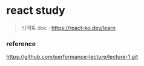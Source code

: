 # react study

> 리액트 doc : https://react-ko.dev/learn

### reference

https://github.com/performance-lecture/lecture-1.git
